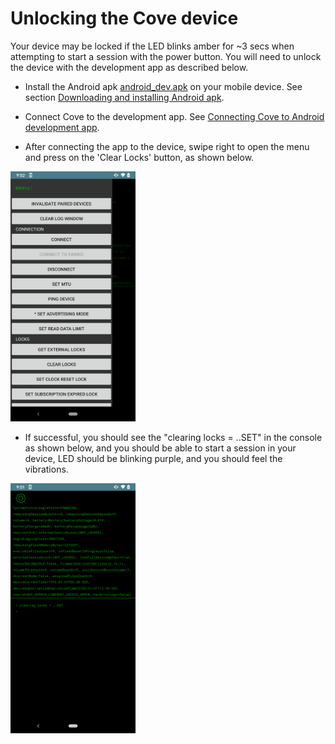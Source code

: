 # Unlocking the Cove device

Your device may be locked if the LED blinks amber for ~3 secs when attempting to start a session with the power button. You will need to unlock the device with the development app as described below.

- Install the Android apk [android_dev.apk](../apk/android_dev.apk) on your mobile device. See section [Downloading and installing Android apk](download_install_apk.md).

- Connect Cove to the development app. See [Connecting Cove to Android development app](connecting.md).

- After connecting the app to the device, swipe right to open the menu and press on the 'Clear Locks' button, as shown below.
<img src="/images/clear_locks.png" width="200" height="400">

- If successful, you should see the "clearing locks = ..SET" in the console as shown below, and you should be able to start a session in your device, LED should be blinking purple, and you should feel the vibrations.
<img src="/images/clear_locks_true.png" width="200" height="400">

